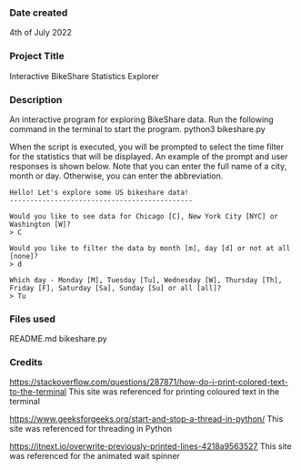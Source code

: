 ### Date created
4th of July 2022

### Project Title
Interactive BikeShare Statistics Explorer

### Description
An interactive program for exploring BikeShare data. Run the following command in the terminal
to start the program.
  python3 bikeshare.py

When the script is executed, you will be prompted to select the time filter for the statistics
that will be displayed. An example of the prompt and user responses is shown below. Note that you can
enter the full name of a city, month or day. Otherwise, you can enter the abbreviation.

```
Hello! Let's explore some US bikeshare data!
---------------------------------------------

Would you like to see data for Chicago [C], New York City [NYC] or Washington [W]?
> C

Would you like to filter the data by month [m], day [d] or not at all [none]?
> d

Which day - Monday [M], Tuesday [Tu], Wednesday [W], Thursday [Th], Friday [F], Saturday [Sa], Sunday [Su] or all [all]?
> Tu
```

### Files used
README.md
bikeshare.py

### Credits
https://stackoverflow.com/questions/287871/how-do-i-print-colored-text-to-the-terminal
This site was referenced for printing coloured text in the terminal

https://www.geeksforgeeks.org/start-and-stop-a-thread-in-python/
This site was referenced for threading in Python

https://itnext.io/overwrite-previously-printed-lines-4218a9563527
This site was referenced for the animated wait spinner

